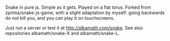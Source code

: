 Snake in pure js. Simple as it gets. Played on a flat torus.
Forked from zprima/snake-js-game, with a slight adaptation by myself: going backwards do not kill you, and you can play it on touchscreens.

Just run a server or test it at <http://albamath.com/snake>. 
See also repositories albamath/snake-X and albamath/snake-L.
